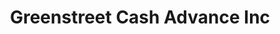 ---
title: Greenstreet Cash Advance Inc
slug: greenstreet-cash-advance-inc
updated-on: '2024-05-30T13:44:31.749Z'
created-on: '2024-05-30T13:41:46.671Z'
published-on: '2024-05-30T13:54:32.469Z'
f_city-state-2:
- cms/city/decherd-tn.md
- cms/city/winchester-tn.md
- cms/city/clarksville-tn.md
- cms/city/smyrna-tn.md
- cms/city/gallatin-tn.md
- cms/city/murfreesboro-tn.md
f_locations:
- cms/payday-loan/greenstreet-cash-advance-inc-19208.md
- cms/payday-loan/greenstreet-cash-advance-inc-19209.md
- cms/payday-loan/greenstreet-cash-advance-inc-19210.md
- cms/payday-loan/greenstreet-cash-advance-inc-19211.md
- cms/payday-loan/greenstreet-cash-advance-inc-19212.md
- cms/payday-loan/greenstreet-cash-advance-inc-19213.md
- cms/payday-loan/greenstreet-cash-advance-inc-19214.md
f_states:
- cms/state/tennessee.md
layout: '[company].html'
tags: company
---